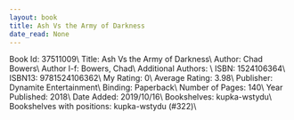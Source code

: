 ```yaml
---
layout: book
title: Ash Vs the Army of Darkness
date_read: None
---
```


Book Id: 37511009\ 
Title: Ash Vs the Army of Darkness\ 
Author: Chad Bowers\ 
Author l-f: Bowers, Chad\ 
Additional Authors: \ 
ISBN: 1524106364\ 
ISBN13: 9781524106362\ 
My Rating: 0\ 
Average Rating: 3.98\ 
Publisher: Dynamite Entertainment\ 
Binding: Paperback\ 
Number of Pages: 140\ 
Year Published: 2018\ 
Date Added: 2019/10/16\ 
Bookshelves: kupka-wstydu\ 
Bookshelves with positions: kupka-wstydu (#322)\ 

